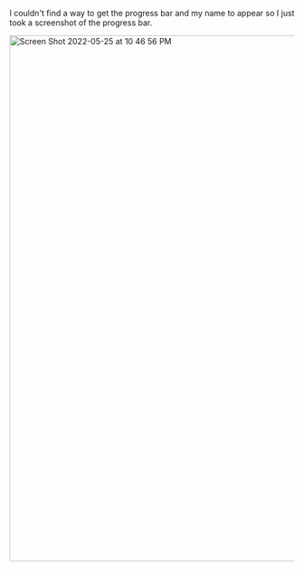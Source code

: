 

I couldn't find a way to get the progress bar and my name to appear so I just took a screenshot of the progress bar. 

<img width="930" alt="Screen Shot 2022-05-25 at 10 46 56 PM" src="https://user-images.githubusercontent.com/32914925/170405752-75321293-afc8-42d9-b9c6-1f8cf59c9fa0.png">
